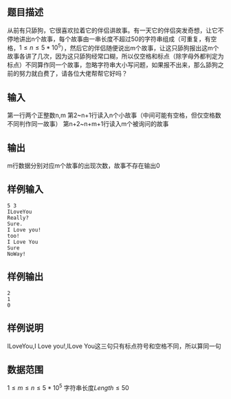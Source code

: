## 题目描述

从前有只舔狗，它很喜欢拉着它的伴侣讲故事。有一天它的伴侣突发奇想，让它不停地讲出n个故事，每个故事由一串长度不超过50的字符串组成（可重复，有空格，$1\le n \le 5*10^5$），然后它的伴侣随便说出m个故事，让这只舔狗报出这m个故事各讲了几次，因为这只舔狗经常口糊，所以仅空格和标点（除字母外都判定为标点）不同算作同一个故事，忽略字符串大小写问题，如果报不出来，那么舔狗之前的努力就白费了，请各位大佬帮帮它好吗？

## 输入

第一行两个正整数n,m
第2\~n+1行读入n个小故事（中间可能有空格，但仅空格数不同判作同一故事）
第n+2\~n+m+1行读入m个被询问的故事

## 输出

m行数据分别对应m个故事的出现次数，故事不存在输出0

## 样例输入

```
5 3
ILoveYou
Really?
Sure.
I Love you!
too!
I Love You
Sure
NoWay!
```

## 样例输出

```
2
1
0
```

## 样例说明

ILoveYou,I Love you!,ILove You这三句只有标点符号和空格不同，所以算同一句

## 数据范围
$1\le m \le n \le 5*10^5$
字符串长度$Length \le 50$
